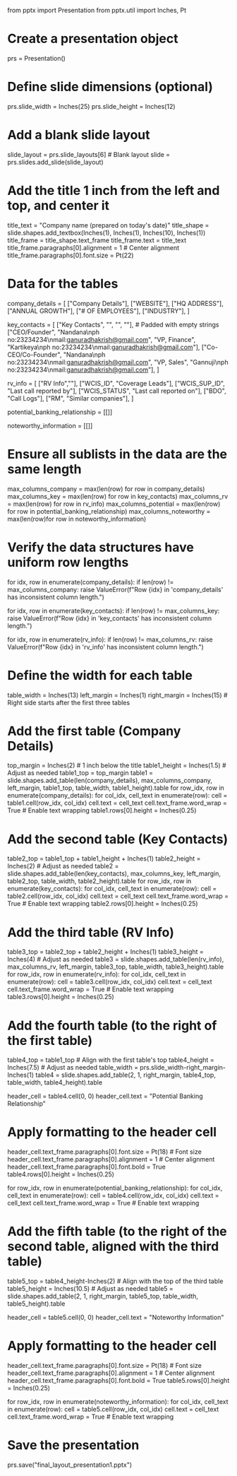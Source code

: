 from pptx import Presentation
from pptx.util import Inches, Pt

# Create a presentation object
prs = Presentation()

# Define slide dimensions (optional)
prs.slide_width = Inches(25)
prs.slide_height = Inches(12)

# Add a blank slide layout
slide_layout = prs.slide_layouts[6]  # Blank layout
slide = prs.slides.add_slide(slide_layout)

# Add the title 1 inch from the left and top, and center it
title_text = "Company name (prepared on today's date)"
title_shape = slide.shapes.add_textbox(Inches(1), Inches(1), Inches(10), Inches(1))
title_frame = title_shape.text_frame
title_frame.text = title_text
title_frame.paragraphs[0].alignment = 1  # Center alignment
title_frame.paragraphs[0].font.size = Pt(22)

# Data for the tables
company_details = [
    ["Company Details"],
    ["WEBSITE"],
    ["HQ ADDRESS"],
    ["ANNUAL GROWTH"],
    ["# OF EMPLOYEES"],
    ["INDUSTRY"],
]

key_contacts = [
    ["Key Contacts", "", "", ""],  # Padded with empty strings
    ["CEO/Founder", "Nandana\nph no:23234234\nmail:ganuradhakrish@gmail.com", "VP, Finance", "Kartikeya\nph no:23234234\nmail:ganuradhakrish@gmail.com"],
    ["Co-CEO/Co-Founder", "Nandana\nph no:23234234\nmail:ganuradhakrish@gmail.com", "VP, Sales", "Gannuji\nph no:23234234\nmail:ganuradhakrish@gmail.com"],
]

rv_info = [
    ["RV Info",""],
    ["WCIS_ID", "Coverage Leads"],
    ["WCIS_SUP_ID", "Last call reported by"],
    ["WCIS_STATUS", "Last call reported on"],
    ["BDO", "Call Logs"],
    ["RM", "Similar companies"],
]

potential_banking_relationship = [[]]

noteworthy_information = [[]]

# Ensure all sublists in the data are the same length
max_columns_company = max(len(row) for row in company_details)
max_columns_key = max(len(row) for row in key_contacts)
max_columns_rv = max(len(row) for row in rv_info)
max_columns_potential = max(len(row) for row in potential_banking_relationship)
max_columns_noteworthy = max(len(row)for row in noteworthy_information)

# Verify the data structures have uniform row lengths
for idx, row in enumerate(company_details):
    if len(row) != max_columns_company:
        raise ValueError(f"Row {idx} in 'company_details' has inconsistent column length.")

for idx, row in enumerate(key_contacts):
    if len(row) != max_columns_key:
        raise ValueError(f"Row {idx} in 'key_contacts' has inconsistent column length.")

for idx, row in enumerate(rv_info):
    if len(row) != max_columns_rv:
        raise ValueError(f"Row {idx} in 'rv_info' has inconsistent column length.")

# Define the width for each table
table_width = Inches(13)
left_margin = Inches(1)
right_margin = Inches(15)  # Right side starts after the first three tables

# Add the first table (Company Details)
top_margin = Inches(2)  # 1 inch below the title
table1_height = Inches(1.5)  # Adjust as needed
table1_top = top_margin
table1 = slide.shapes.add_table(len(company_details), max_columns_company, left_margin, table1_top, table_width, table1_height).table
for row_idx, row in enumerate(company_details):
    for col_idx, cell_text in enumerate(row):
        cell = table1.cell(row_idx, col_idx)
        cell.text = cell_text
        cell.text_frame.word_wrap = True  # Enable text wrapping
table1.rows[0].height = Inches(0.25)

# Add the second table (Key Contacts)
table2_top = table1_top + table1_height + Inches(1)
table2_height = Inches(2)  # Adjust as needed
table2 = slide.shapes.add_table(len(key_contacts), max_columns_key, left_margin, table2_top, table_width, table2_height).table
for row_idx, row in enumerate(key_contacts):
    for col_idx, cell_text in enumerate(row):
        cell = table2.cell(row_idx, col_idx)
        cell.text = cell_text
        cell.text_frame.word_wrap = True  # Enable text wrapping
table2.rows[0].height = Inches(0.25)

# Add the third table (RV Info)
table3_top = table2_top + table2_height + Inches(1)
table3_height = Inches(4)  # Adjust as needed
table3 = slide.shapes.add_table(len(rv_info), max_columns_rv, left_margin, table3_top, table_width, table3_height).table
for row_idx, row in enumerate(rv_info):
    for col_idx, cell_text in enumerate(row):
        cell = table3.cell(row_idx, col_idx)
        cell.text = cell_text
        cell.text_frame.word_wrap = True  # Enable text wrapping
table3.rows[0].height = Inches(0.25)

# Add the fourth table (to the right of the first table)
table4_top = table1_top  # Align with the first table's top
table4_height = Inches(7.5)  # Adjust as needed
table_width = prs.slide_width-right_margin-Inches(1)
table4 = slide.shapes.add_table(2, 1, right_margin, table4_top, table_width, table4_height).table

header_cell = table4.cell(0, 0)
header_cell.text = "Potential Banking Relationship"

# Apply formatting to the header cell
header_cell.text_frame.paragraphs[0].font.size = Pt(18)  # Font size
header_cell.text_frame.paragraphs[0].alignment = 1  # Center alignment
header_cell.text_frame.paragraphs[0].font.bold = True
table4.rows[0].height = Inches(0.25)

for row_idx, row in enumerate(potential_banking_relationship):
    for col_idx, cell_text in enumerate(row):
        cell = table4.cell(row_idx, col_idx)
        cell.text = cell_text
        cell.text_frame.word_wrap = True  # Enable text wrapping

# Add the fifth table (to the right of the second table, aligned with the third table)
table5_top = table4_height-Inches(2)  # Align with the top of the third table
table5_height = Inches(10.5)  # Adjust as needed
table5 = slide.shapes.add_table(2, 1, right_margin, table5_top, table_width, table5_height).table

header_cell = table5.cell(0, 0)
header_cell.text = "Noteworthy Information"

# Apply formatting to the header cell
header_cell.text_frame.paragraphs[0].font.size = Pt(18)  # Font size
header_cell.text_frame.paragraphs[0].alignment = 1  # Center alignment
header_cell.text_frame.paragraphs[0].font.bold = True
table5.rows[0].height = Inches(0.25)

for row_idx, row in enumerate(noteworthy_information):
    for col_idx, cell_text in enumerate(row):
        cell = table5.cell(row_idx, col_idx)
        cell.text = cell_text
        cell.text_frame.word_wrap = True  # Enable text wrapping

# Save the presentation
prs.save("final_layout_presentation1.pptx")
